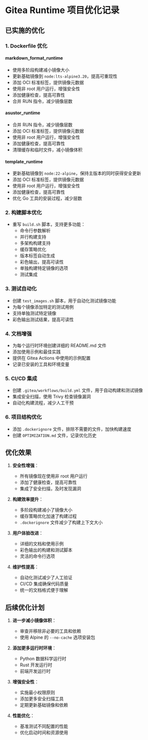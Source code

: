 # Gitea Runtime 项目优化记录

## 已实施的优化

### 1. Dockerfile 优化

#### markdown_format_runtime
- 使用多阶段构建减小镜像大小
- 更新基础镜像到 `node:lts-alpine3.20`，提高可重现性
- 添加 OCI 标准标签，提供镜像元数据
- 使用非 root 用户运行，增强安全性
- 添加健康检查，提高可靠性
- 合并 RUN 指令，减少镜像层数

#### asustor_runtime
- 合并 RUN 指令，减少镜像层数
- 添加 OCI 标准标签，提供镜像元数据
- 使用非 root 用户运行，增强安全性
- 添加健康检查，提高可靠性
- 清理缓存和临时文件，减小镜像体积

#### template_runtime
- 更新基础镜像到 `node:22-alpine`，保持主版本的同时获得安全更新
- 添加 OCI 标准标签，提供镜像元数据
- 使用非 root 用户运行，增强安全性
- 添加健康检查，提高可靠性
- 优化 Go 工具的安装过程，减少层数

### 2. 构建脚本优化

- 重写 `build.sh` 脚本，支持更多功能：
  - 命令行参数解析
  - 并行构建支持
  - 多架构构建支持
  - 缓存策略优化
  - 版本标签自动生成
  - 彩色输出，提高可读性
  - 单独构建特定镜像的选项
  - 测试集成

### 3. 测试自动化

- 创建 `test_images.sh` 脚本，用于自动化测试镜像功能
- 为每个镜像添加特定的测试用例
- 支持单独测试特定镜像
- 彩色输出测试结果，提高可读性

### 4. 文档增强

- 为每个运行时环境创建详细的 README.md 文件
- 添加使用示例和最佳实践
- 提供在 Gitea Actions 中使用的示例配置
- 记录已安装的工具和环境变量

### 5. CI/CD 集成

- 创建 `.gitea/workflows/build.yml` 文件，用于自动构建和测试镜像
- 集成安全扫描，使用 Trivy 检查镜像漏洞
- 自动化构建流程，减少人工干预

### 6. 项目结构优化

- 添加 `.dockerignore` 文件，排除不需要的文件，加快构建速度
- 创建 `OPTIMIZATION.md` 文件，记录优化历史

## 优化效果

1. **安全性增强**：
   - 所有镜像现在使用非 root 用户运行
   - 添加了健康检查，提高可靠性
   - 集成了安全扫描，及时发现漏洞

2. **构建效率提升**：
   - 多阶段构建减小了镜像大小
   - 缓存策略优化加速了构建过程
   - `.dockerignore` 文件减少了构建上下文大小

3. **用户体验改进**：
   - 详细的文档和使用示例
   - 彩色输出的构建和测试脚本
   - 灵活的命令行选项

4. **维护性提高**：
   - 自动化测试减少了人工验证
   - CI/CD 集成确保代码质量
   - 统一的文档格式便于理解

## 后续优化计划

1. **进一步减小镜像体积**：
   - 审查并移除非必要的工具和依赖
   - 使用 Alpine 的 `--no-cache` 选项安装包

2. **添加更多运行时环境**：
   - Python 数据科学运行时
   - Rust 开发运行时
   - 前端开发运行时

3. **增强安全性**：
   - 实施最小权限原则
   - 添加更多安全扫描工具
   - 定期更新基础镜像和依赖

4. **性能优化**：
   - 基准测试不同配置的性能
   - 优化启动时间和资源使用